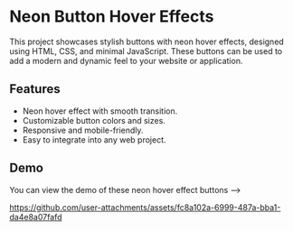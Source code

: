 # Neon Button Hover Effects

This project showcases stylish buttons with neon hover effects, designed using HTML, CSS, and minimal JavaScript. These buttons can be used to add a modern and dynamic feel to your website or application.

## Features

- Neon hover effect with smooth transition.
- Customizable button colors and sizes.
- Responsive and mobile-friendly.
- Easy to integrate into any web project.

## Demo

You can view the demo of these neon hover effect buttons -->

https://github.com/user-attachments/assets/fc8a102a-6999-487a-bba1-da4e8a07fafd


